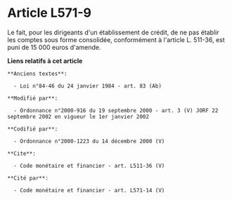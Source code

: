 # Article L571-9

Le fait, pour les dirigeants d'un établissement de crédit, de ne pas établir les comptes sous forme consolidée, conformément
à l'article L. 511-36, est puni de 15 000 euros d'amende.

**Liens relatifs à cet article**

	**Anciens textes**:

	  - Loi n°84-46 du 24 janvier 1984 - art. 83 (Ab)

	**Modifié par**:

	  - Ordonnance n°2000-916 du 19 septembre 2000 - art. 3 (V) JORF 22 septembre 2002 en vigueur le 1er janvier 2002

	**Codifié par**:

	  - Ordonnance n°2000-1223 du 14 décembre 2000 (V)

	**Cite**:

	  - Code monétaire et financier - art. L511-36 (V)

	**Cité par**:

	  - Code monétaire et financier - art. L571-14 (V)

